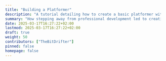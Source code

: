 ```yaml
---
title: "Building a Platformer"
description: "A tutorial detailing how to create a basic platformer with the Bappa Framework"
summary: "How stepping away from professional development led to creating Bappa, a lightweight game framework"
date: 2025-03-17T16:27:22+02:00
lastmod: 2025-03-17T16:27:22+02:00
draft: true
weight: 50
contributors: ["TheBitDrifter"]
pinned: false
homepage: false
---
```

